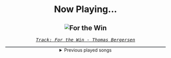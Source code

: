 <div align="center"> 
<h1>Now Playing...</h1>

![For the Win](https://i.scdn.co/image/ab67616d00001e024784c47d1373f136ea74f47e)
--
_<samp><a href="https://open.spotify.com/track/34x22hY9CKf3ZoPjQwZSgc">Track: For the Win - Thomas Bergersen</a></samp>_

<div style="border: 1px #4B5054 solid"></div>
<details>
  <summary>
    Previous played songs
  </summary>
  <table>
    <thead>
      <tr>
        <th>
          Artist
        </th>
        <th>
          Song
        </th>
        <th>
          Link
        </th>
      </tr>
    </thead>
    <tbody>
      <tr><td>Thomas Bergersen</td><td>For the Win</td><td><a href="https://open.spotify.com/track/34x22hY9CKf3ZoPjQwZSgc">https://open.spotify.com/track/34x22hY9CKf3ZoPjQwZSgc</a></td></tr><tr><td>Thomas Bergersen</td><td>Run Free</td><td><a href="https://open.spotify.com/track/38frEzNCL3xoWG2ny1bKgu">https://open.spotify.com/track/38frEzNCL3xoWG2ny1bKgu</a></td></tr><tr><td>Thomas Bergersen</td><td>United We Stand - Divided We Fall</td><td><a href="https://open.spotify.com/track/2ZssT3XEX1cObqahy9YrQM">https://open.spotify.com/track/2ZssT3XEX1cObqahy9YrQM</a></td></tr><tr><td>Two Steps from Hell</td><td>Victory</td><td><a href="https://open.spotify.com/track/2F9xBxKbx2M0pbgtSu8fLf">https://open.spotify.com/track/2F9xBxKbx2M0pbgtSu8fLf</a></td></tr><tr><td>Two Steps from Hell</td><td>None Shall Live</td><td><a href="https://open.spotify.com/track/6tRXfCfNdcAMICHdQerIuu">https://open.spotify.com/track/6tRXfCfNdcAMICHdQerIuu</a></td></tr><tr><td>Thomas Bergersen</td><td>Freedom Fighters</td><td><a href="https://open.spotify.com/track/1gjUBLiGk3MdFksH3aRMax">https://open.spotify.com/track/1gjUBLiGk3MdFksH3aRMax</a></td></tr><tr><td>Two Steps from Hell</td><td>Dragonwing</td><td><a href="https://open.spotify.com/track/6r8PrHHFM1dQ9UD8UAp6lK">https://open.spotify.com/track/6r8PrHHFM1dQ9UD8UAp6lK</a></td></tr><tr><td>Thomas Bergersen</td><td>Dragon Rider</td><td><a href="https://open.spotify.com/track/0G8iyOJFQ8Wvm4Fe6xjQdr">https://open.spotify.com/track/0G8iyOJFQ8Wvm4Fe6xjQdr</a></td></tr><tr><td>Thomas Bergersen</td><td>Unleashed</td><td><a href="https://open.spotify.com/track/1l2g97tNnO52U1IS0y9GRL">https://open.spotify.com/track/1l2g97tNnO52U1IS0y9GRL</a></td></tr><tr><td>Thomas Bergersen</td><td>Unleashed</td><td><a href="https://open.spotify.com/track/1l2g97tNnO52U1IS0y9GRL">https://open.spotify.com/track/1l2g97tNnO52U1IS0y9GRL</a></td></tr><tr><td>Two Steps from Hell</td><td>Infinite Legends (No Choir)</td><td><a href="https://open.spotify.com/track/0B4sfiIuqsoZeZkQptWRQX">https://open.spotify.com/track/0B4sfiIuqsoZeZkQptWRQX</a></td></tr><tr><td>Thomas Bergersen</td><td>Winterspell</td><td><a href="https://open.spotify.com/track/5n4dHCWjvGJtuFSZIyeqWp">https://open.spotify.com/track/5n4dHCWjvGJtuFSZIyeqWp</a></td></tr><tr><td>Two Steps from Hell</td><td>Last One Standing</td><td><a href="https://open.spotify.com/track/39TR7eYLgvHHIt7rMJ3lzD">https://open.spotify.com/track/39TR7eYLgvHHIt7rMJ3lzD</a></td></tr><tr><td>Thomas Bergersen</td><td>Norwegian Pirate</td><td><a href="https://open.spotify.com/track/6smvPsR6xx5iocptnrwH6K">https://open.spotify.com/track/6smvPsR6xx5iocptnrwH6K</a></td></tr><tr><td>Thomas Bergersen</td><td>Protectors of the Earth</td><td><a href="https://open.spotify.com/track/1YtHpYEbbfQQIyxXkdxEoW">https://open.spotify.com/track/1YtHpYEbbfQQIyxXkdxEoW</a></td></tr><tr><td>Thomas Bergersen</td><td>Breathe</td><td><a href="https://open.spotify.com/track/23TXSzmuErPA3CAPsE2bme">https://open.spotify.com/track/23TXSzmuErPA3CAPsE2bme</a></td></tr><tr><td>Thomas Bergersen</td><td>Breathe</td><td><a href="https://open.spotify.com/track/23TXSzmuErPA3CAPsE2bme">https://open.spotify.com/track/23TXSzmuErPA3CAPsE2bme</a></td></tr><tr><td>Two Steps from Hell</td><td>Evergreen</td><td><a href="https://open.spotify.com/track/5ac6fzdjXA8kPXkLSKARtz">https://open.spotify.com/track/5ac6fzdjXA8kPXkLSKARtz</a></td></tr><tr><td>Thomas Bergersen</td><td>Strength of a Thousand Men</td><td><a href="https://open.spotify.com/track/3GJZLvGXaVszYdSBLMtJFX">https://open.spotify.com/track/3GJZLvGXaVszYdSBLMtJFX</a></td></tr><tr><td>Two Steps from Hell</td><td>Never Back Down</td><td><a href="https://open.spotify.com/track/4boaU9XaS1g6U1nV4lEsMl">https://open.spotify.com/track/4boaU9XaS1g6U1nV4lEsMl</a></td></tr>
    </tbody>
  </table>
</details>

</div>
